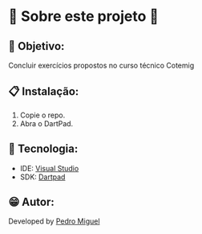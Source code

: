 # 💫 Sobre este projeto 💫

## 📜 Objetivo:
Concluir exercícios propostos no curso técnico Cotemig

## 📋 Instalação:
1. Copie o repo.
2. Abra o DartPad.

## 🧰 Tecnologia:
- IDE: [Visual Studio](https://visualstudio.microsoft.com/downloads/)
- SDK: [Dartpad](https://dartpad.dev)

## 😁 Autor:

Developed by [Pedro Miguel](https://www.linkedin.com/in/pedro-miguel-73288130a/)

